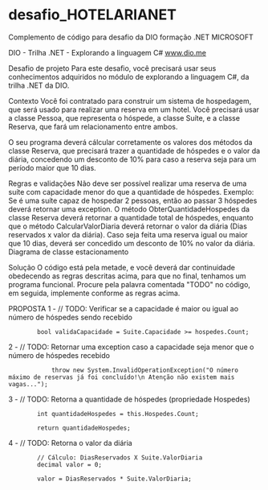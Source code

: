 # desafio_HOTELARIANET
Complemento de código para desafio da DIO formação .NET MICROSOFT

DIO - Trilha .NET - Explorando a linguagem C#
www.dio.me

Desafio de projeto
Para este desafio, você precisará usar seus conhecimentos adquiridos no módulo de explorando a linguagem C#, da trilha .NET da DIO.

Contexto
Você foi contratado para construir um sistema de hospedagem, que será usado para realizar uma reserva em um hotel. Você precisará usar a classe Pessoa, que representa o hóspede, a classe Suíte, e a classe Reserva, que fará um relacionamento entre ambos.

O seu programa deverá cálcular corretamente os valores dos métodos da classe Reserva, que precisará trazer a quantidade de hóspedes e o valor da diária, concedendo um desconto de 10% para caso a reserva seja para um período maior que 10 dias.

Regras e validações
Não deve ser possível realizar uma reserva de uma suíte com capacidade menor do que a quantidade de hóspedes. Exemplo: Se é uma suíte capaz de hospedar 2 pessoas, então ao passar 3 hóspedes deverá retornar uma exception.
O método ObterQuantidadeHospedes da classe Reserva deverá retornar a quantidade total de hóspedes, enquanto que o método CalcularValorDiaria deverá retornar o valor da diária (Dias reservados x valor da diária).
Caso seja feita uma reserva igual ou maior que 10 dias, deverá ser concedido um desconto de 10% no valor da diária.
Diagrama de classe estacionamento

Solução
O código está pela metade, e você deverá dar continuidade obedecendo as regras descritas acima, para que no final, tenhamos um programa funcional. Procure pela palavra comentada "TODO" no código, em seguida, implemente conforme as regras acima.

PROPOSTA
1 -  // TODO: Verificar se a capacidade é maior ou igual ao número de hóspedes sendo recebido
            
            bool validaCapacidade = Suite.Capacidade >= hospedes.Count;

2 - // TODO: Retornar uma exception caso a capacidade seja menor que o número de hóspedes recebido
               
                throw new System.InvalidOperationException("O número máximo de reservas já foi concluído!\n Atenção não existem mais vagas...");

3 -  // TODO: Retorna a quantidade de hóspedes (propriedade Hospedes)

            int quantidadeHospedes = this.Hospedes.Count;
            
            return quantidadeHospedes;

4 -  // TODO: Retorna o valor da diária

            // Cálculo: DiasReservados X Suite.ValorDiaria
            decimal valor = 0;
            
            valor = DiasReservados * Suite.ValorDiaria;

           
